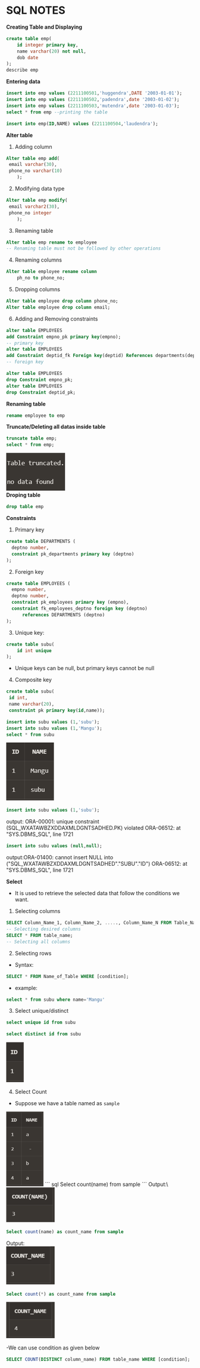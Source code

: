# SQL NOTES
**Creating Table and Displaying**
``` sql
create table emp(
    id integer primary key,
    name varchar(20) not null,
    dob date
);
describe emp
```
**Entering data**
``` sql
insert into emp values (2211100501,'huggendra',DATE '2003-01-01');
insert into emp values (2211100502,'padendra',date '2003-01-02');
insert into emp values (2211100503,'mutendra',date '2003-01-03');
select * from emp --printing the table 
```
``` sql
insert into emp(ID,NAME) values (2211100504,'laudendra');
```
**Alter table**
1. Adding column
``` sql
Alter table emp add(
 email varchar(30),
 phone_no varchar(10)
    );
```
2. Modifying data type
``` sql
Alter table emp modify(
 email varchar2(30),
 phone_no integer
    );
```
3. Renaming table
``` sql
Alter table emp rename to employee
-- Renaming table must not be followed by other operations
```
4. Renaming columns
``` sql
Alter table employee rename column
    ph_no to phone_no; 
```
5. Dropping columns
``` sql
Alter table employee drop column phone_no;
Alter table employee drop column email;
```
6. Adding and Removing constraints
``` sql
alter table EMPLOYEES
add Constraint empno_pk primary key(empno);
-- primary key
alter table EMPLOYEES
add Constraint deptid_fk Foreign key(deptid) References departments(deptno);
-- foreign key
```
``` sql
alter table EMPLOYEES
drop Constraint empno_pk;
alter table EMPLOYEES
drop Constraint deptid_pk;
```
**Renaming table**
``` sql
rename employee to emp
```
**Truncate/Deleting all datas inside table**
``` sql
truncate table emp;
select * from emp;
```
<img src="images/Screenshot 2024-06-27 131113.png" width="" height="">\
**Droping table**
``` sql
drop table emp
```
**Constraints**
1. Primary key
``` sql
create table DEPARTMENTS (  
  deptno number,  
  constraint pk_departments primary key (deptno)  
);
``` 
2. Foreign key
``` sql
create table EMPLOYEES (  
  empno number,    
  deptno number,
  constraint pk_employees primary key (empno),  
  constraint fk_employees_deptno foreign key (deptno) 
      references DEPARTMENTS (deptno)  
); 
```
3. Unique key:
``` sql
create table subu(
    id int unique
);
```
- Unique keys can be null, but primary keys cannot be null
4. Composite key
``` sql
create table subu(
 id int,
 name varchar(20),
 constraint pk primary key(id,name));
```
``` sql
insert into subu values (1,'subu');
insert into subu values (1,'Mangu');
select * from subu
```
<img src="images/Screenshot 2024-06-27 163933.png" width="" height="">

``` sql
insert into subu values (1,'subu');
```
output:
ORA-00001: unique constraint (SQL_WXATAWBZXDDAXMLDGNTSADHED.PK) violated ORA-06512: at "SYS.DBMS_SQL", line 1721
``` sql
insert into subu values (null,null);
```
output:ORA-01400: cannot insert NULL into ("SQL_WXATAWBZXDDAXMLDGNTSADHED"."SUBU"."ID") ORA-06512: at "SYS.DBMS_SQL", line 1721

**Select**
- It is used to retrieve the selected data that follow the conditions we want.
1. Selecting columns
``` sql
SELECT Column_Name_1, Column_Name_2, ....., Column_Name_N FROM Table_Name;  
-- Selecting desired columns
SELECT * FROM table_name;  
-- Selecting all columns
```
2. Selecting rows
- Syntax:
``` sql
SELECT * FROM Name_of_Table WHERE [condition];  
```
- example:
``` sql
select * from subu where name='Mangu'  
```
3. Select unique/distinct
``` sql
select unique id from subu
```
``` sql
select distinct id from subu
```
<img src="images/Screenshot 2024-06-27 213055.png" width="" height="">


4. Select Count
- Suppose we have a table named as `sample`
  
<img src="images/Screenshot 2024-06-27 214450.png" width="100" height="200">
``` sql
Select count(name) from sample
```
Output:\
<img src="images/Screenshot 2024-06-27 221742.png" width="130" height="">

``` sql
Select count(name) as count_name from sample
```
Output:\
<img src="images/Screenshot 2024-06-27 222015.png" width="130" height="">
``` sql
Select count(*) as count_name from sample
```
<img src="images/Screenshot 2024-06-27 222256.png" width="130" height="">

-We can use condition as given below
``` sql
SELECT COUNT(DISTINCT column_name) FROM table_name WHERE [condition];  
```













